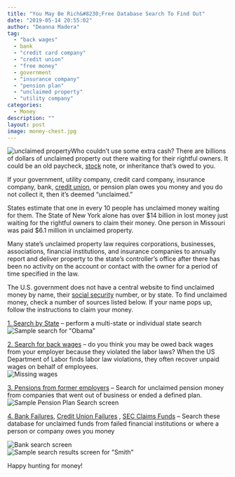 ```yaml
---
title: "You May Be Rich&#8230;Free Database Search To Find Out"
date: "2019-05-14 20:55:02"
author: "Deanna Madera"
tag:
  - "back wages"
  - bank
  - "credit card company"
  - "credit union"
  - "free money"
  - government
  - "insurance company"
  - "pension plan"
  - "unclaimed property"
  - "utility company"
categories:
  - Money
description: ""
layout: post
image: money-chest.jpg
---
```


![unclaimed property](/posts/money-chest.jpg)Who couldn’t use some extra cash? There are billions of dollars of unclaimed property out there waiting for their rightful owners. It could be an old paycheck, [stock](http://moderntips.com/factors-that-affect-change-in-a-stocks-price) note, or inheritance that’s owed to you.

If your government, utility company, credit card company, insurance company, bank, [credit union](http://moderntips.com/banks-vs-credit-unions-which-is-better), or pension plan owes you money and you do not collect it, then it’s deemed “unclaimed.”

States estimate that one in every 10 people has unclaimed money waiting for them. The State of New York alone has over $14 billion in lost money just waiting for the rightful owners to claim their money. One person in Missouri was paid $6.1 million in unclaimed property.

Many state’s unclaimed property law requires corporations, businesses, associations, financial institutions, and insurance companies to annually report and deliver property to the state’s controller’s office after there has been no activity on the account or contact with the owner for a period of time specified in the law.

The U.S. government does not have a central website to find unclaimed money by name, their [social security](http://moderntips.com/9-key-factors-to-consider-when-planning-for-social-security-benefits) number, or by state. To find unclaimed money, check a number of sources listed below. If your name pops up, follow the instructions to claim your money.

[1. Search by State](http://www.unclaimed.org/) – perform a multi-state or individual state search  
![Sample search for "Obama"](/posts/missing-money-search.png)

[2. Search for back wages](http://webapps.dol.gov/wow/) – do you think you may be owed back wages from your employer because they violated the labor laws? When the US Department of Labor finds labor law violations, they often recover unpaid wages on behalf of employees.  
![Missing wages](/posts/wages.png)

[3. Pensions from former employers](http://search.pbgc.gov/mp/) – Search for unclaimed pension money from companies that went out of business or ended a defined plan.  
![Sample Pension Plan Search screen](/posts/pension.png)

[4. Bank Failures](http://www2.fdic.gov/funds/index.asp), [Credit Union Failures](http://www.ncua.gov/Resources/AM/Pages/UnclaimedDeposits.aspx) , [SEC Claims Funds](http://www.sec.gov/divisions/enforce/claims.htm) – Search these database for unclaimed funds from failed financial institutions or where a person or company owes you money

![Bank search screen](/posts/bank1.png)  
![Sample search results screen for "Smith"](/posts/bank2-Copy.png)

Happy hunting for money!
